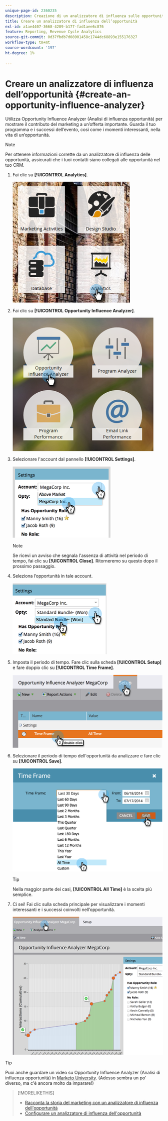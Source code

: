 ```yaml
---
unique-page-id: 2360235
description: Creazione di un analizzatore di influenza sulle opportunità - Documentazione di Marketo - Documentazione di prodotto
title: Creare un analizzatore di influenza dell’opportunità
exl-id: a1ae4407-3668-4289-b177-fad1aee6c876
feature: Reporting, Revenue Cycle Analytics
source-git-commit: 0d37fbdb7d08901458c1744dc68893e155176327
workflow-type: tm+mt
source-wordcount: '197'
ht-degree: 1%

---
```


# Creare un analizzatore di influenza dell’opportunità {#create-an-opportunity-influence-analyzer}

Utilizza Opportunity Influence Analyzer (Analisi di influenza opportunità) per mostrare il contributo del marketing a un’offerta importante. Guarda il tuo programma e i successi dell’evento, così come i momenti interessanti, nella vita di un’opportunità.

>[!NOTE]
>
>Per ottenere informazioni corrette da un analizzatore di influenza delle opportunità, assicurati che i tuoi contatti siano collegati alle opportunità nel tuo CRM.

1. Fai clic su **[!UICONTROL Analytics]**.

   ![](assets/analytics.png)

1. Fai clic su **[!UICONTROL Opportunity Influence Analyzer]**.

   ![](assets/two.png)

1. Selezionare l&#39;account dal pannello **[!UICONTROL Settings]**.

   ![](assets/image2014-9-17-8-3a56-3a32.png)

   >[!NOTE]
   >
   >Se ricevi un avviso che segnala l&#39;assenza di attività nel periodo di tempo, fai clic su **[!UICONTROL Close]**. Ritorneremo su questo dopo il prossimo passaggio.

1. Seleziona l’opportunità in tale account.

   ![](assets/image2014-9-17-8-3a56-3a48.png)

1. Imposta il periodo di tempo. Fare clic sulla scheda **[!UICONTROL Setup]** e fare doppio clic su **[!UICONTROL Time Frame]**.

   ![](assets/image2014-9-17-8-3a57-3a17.png)

1. Selezionare il periodo di tempo dell&#39;opportunità da analizzare e fare clic su **[!UICONTROL Save]**.

   ![](assets/image2014-9-17-8-3a57-3a27.png)

   >[!TIP]
   >
   >
   >Nella maggior parte dei casi, **[!UICONTROL All Time]** è la scelta più semplice.

1. Ci sei! Fai clic sulla scheda principale per visualizzare i momenti interessanti e i successi coinvolti nell’opportunità.

   ![](assets/image2014-9-17-8-3a57-3a42.png)

>[!TIP]
>
>Puoi anche guardare un video su Opportunity Influence Analyzer (Analisi di influenza opportunità) in [Marketo University](https://learn.marketo.com). (Adesso sembra un po&#39; diverso, ma c&#39;è ancora molto da imparare!)

>[!MORELIKETHIS]
>
>* [Racconta la storia del marketing con un analizzatore di influenza dell&#39;opportunità](/help/marketo/product-docs/reporting/revenue-cycle-analytics/opportunity-influence-analyzer/tell-the-marketing-story-with-an-opportunity-influence-analyzer.md)
>* [Configurare un analizzatore di influenza dell&#39;opportunità](/help/marketo/product-docs/reporting/revenue-cycle-analytics/opportunity-influence-analyzer/configure-an-opportunity-influence-analyzer.md)
